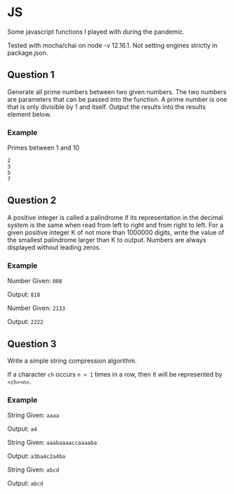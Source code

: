 # JS

Some javascript functions I played with during the pandemic.


Tested with mocha/chai on node -v 12.16.1. Not setting engines strictly in package.json.

## Question 1

Generate all prime numbers between two given numbers.
The two numbers are parameters that can be passed into the function. A prime number is one that is only
divisible by 1 and itself. Output the results into the results element below.

### Example

Primes between 1 and 10

```
2
3
5
7
```
    
    
## Question 2

A positive integer is called a palindrome if its representation in the decimal 
system is the same when read from left to right and from right to left.
For a given positive integer K of not more than 1000000 digits, write the 
value of the smallest palindrome larger than K to output.
Numbers are always displayed without leading zeros.

### Example

Number Given: `808`

Output: `818`

Number Given: `2133`

Output: `2222`
    
    
## Question 3

Write a simple string compression algorithm.

If a character `ch` occurs `n > 1` times in a row, then it will be represented by `<ch><n>`.

### Example

String Given: `aaaa`

Output: `a4`

String Given: `aaabaaaaccaaaaba`

Output: `a3ba4c2a4ba`

String Given: `abcd`

Output: `abcd`
